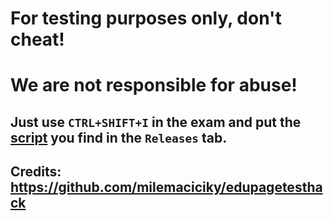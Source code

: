 # For testing purposes only, don't cheat!
# We are not responsible for abuse!

## Just use `CTRL+SHIFT+I` in the exam and put the [script](https://github.com/xHyroM/Edupage/blob/main/modules/ExamBypass/dist/main.js) you find in the `Releases` tab.

## Credits: https://github.com/milemaciciky/edupagetesthack
